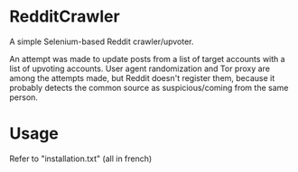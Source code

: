 # RedditCrawler
A simple Selenium-based Reddit crawler/upvoter.

An attempt was made to update posts from a list of target accounts with a list of upvoting accounts.
User agent randomization and Tor proxy are among the attempts made, but Reddit doesn't register them, because it probably detects the common source as suspicious/coming from the same person.

# Usage

Refer to "installation.txt" (all in french)
